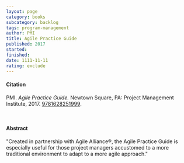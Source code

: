 ```yaml
---
layout: page
category: books
subcategory: backlog
tags: program-management
author: PMI
title: Agile Practice Guide
published: 2017
started:
finished:
date: 1111-11-11
rating: exclude
---
```


#### Citation

PMI. *Agile Practice Guide.* Newtown Square, PA: Project Management Institute, 2017. [9781628251999](https://www.pmi.org/standards/agile).

<br>

#### Abstract

"Created in partnership with Agile Alliance®, the Agile Practice Guide is especially useful for those project managers accustomed to a more traditional environment to adapt to a more agile approach."
